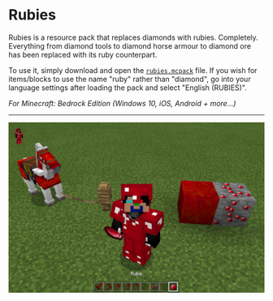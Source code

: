# Rubies

Rubies is a resource pack that replaces diamonds with rubies. Completely. Everything from diamond tools to diamond horse armour to diamond ore has been replaced with its ruby counterpart.

To use it, simply download and open the [`rubies.mcpack`](https://raw.githubusercontent.com/TheDragonRing/rubies/master/rubies.mcpack) file. If you wish for items/blocks to use the name "ruby" rather than "diamond", go into your language settings after loading the pack and select "English (RUBIES)".

_For Minecraft: Bedrock Edition (Windows 10, iOS, Android + more...)_

---

![](rubies.jpg)
